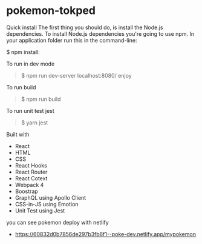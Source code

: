 # pokemon-tokped
Quick install
The first thing you should do, is install the Node.js dependencies. To install Node.js dependencies you're going to use npm. In your application folder run this in the command-line:

$ npm install:

To run in dev mode

> $ npm run dev-server
> localhost:8080/
> enjoy

To run build 
> $ npm run build

To run unit test jest

> $ yarn jest

Built with

- React
- HTML
- CSS
- React Hooks
- React Router
- React Cotext
- Webpack 4
- Boostrap
- GraphQL using Apollo Client
- CSS-in-JS using Emotion
- Unit Test using Jest

you can see pokemon deploy with netlify
- https://60832d0b7856de297b3fb6f1--poke-dev.netlify.app/mypokemon
